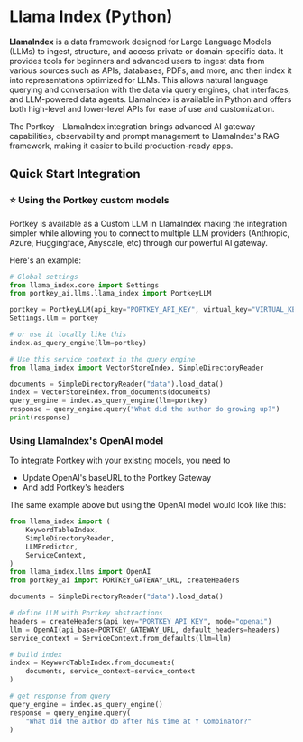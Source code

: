 # Llama Index (Python)

**LlamaIndex** is a data framework designed for Large Language Models (LLMs) to ingest, structure, and access private or domain-specific data. It provides tools for beginners and advanced users to ingest data from various sources such as APIs, databases, PDFs, and more, and then index it into representations optimized for LLMs. This allows natural language querying and conversation with the data via query engines, chat interfaces, and LLM-powered data agents. LlamaIndex is available in Python and offers both high-level and lower-level APIs for ease of use and customization.

The Portkey - LlamaIndex integration brings advanced AI gateway capabilities, observability and prompt management to LlamaIndex's RAG framework, making it easier to build production-ready apps.

## Quick Start Integration

### ⭐️ Using the Portkey custom models

Portkey is available as a Custom LLM in LlamaIndex making the integration simpler while allowing you to connect to multiple LLM providers (Anthropic, Azure, Huggingface, Anyscale, etc) through our powerful AI gateway.

Here's an example:

```python
# Global settings
from llama_index.core import Settings
from portkey_ai.llms.llama_index import PortkeyLLM

portkey = PortkeyLLM(api_key="PORTKEY_API_KEY", virtual_key="VIRTUAL_KEY")
Settings.llm = portkey

# or use it locally like this
index.as_query_engine(llm=portkey)
```

```python
# Use this service context in the query engine
from llama_index import VectorStoreIndex, SimpleDirectoryReader

documents = SimpleDirectoryReader("data").load_data()
index = VectorStoreIndex.from_documents(documents)
query_engine = index.as_query_engine(llm=portkey)
response = query_engine.query("What did the author do growing up?")
print(response)
```



### Using LlamaIndex's OpenAI model

To integrate Portkey with your existing models, you need to

* Update OpenAI's baseURL to the Portkey Gateway
* And add Portkey's headers

The same example above but using the OpenAI model would look like this:
```python
from llama_index import (
    KeywordTableIndex,
    SimpleDirectoryReader,
    LLMPredictor,
    ServiceContext,
)
from llama_index.llms import OpenAI
from portkey_ai import PORTKEY_GATEWAY_URL, createHeaders

documents = SimpleDirectoryReader("data").load_data()

# define LLM with Portkey abstractions
headers = createHeaders(api_key="PORTKEY_API_KEY", mode="openai")
llm = OpenAI(api_base=PORTKEY_GATEWAY_URL, default_headers=headers)
service_context = ServiceContext.from_defaults(llm=llm)

# build index
index = KeywordTableIndex.from_documents(
    documents, service_context=service_context
)

# get response from query
query_engine = index.as_query_engine()
response = query_engine.query(
    "What did the author do after his time at Y Combinator?"
)
```